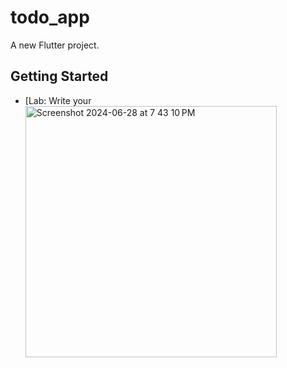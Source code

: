# todo_app

A new Flutter project.

## Getting Started


- [Lab: Write your<img width="402" alt="Screenshot 2024-06-28 at 7 43 10 PM" src="https://github.com/codewithdarkwa/hubtel-coding-challenge-repo/assets/65641625/93e956a0-6834-4cf0-9b74-e1dcf5bfe3f7">



